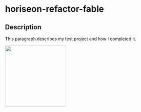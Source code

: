 # horiseon-refactor-fable

## Description

This paragraph describes my test project and how I completed it.

<img src="./assets/images/horiseon-site-snapshot.png" width="200">